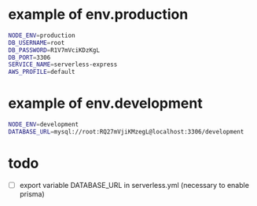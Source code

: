 # example of env.production
```bash
NODE_ENV=production
DB_USERNAME=root
DB_PASSWORD=R1V7mVciKDzKgL
DB_PORT=3306
SERVICE_NAME=serverless-express
AWS_PROFILE=default
```

# example of env.development
```bash
NODE_ENV=development
DATABASE_URL=mysql://root:RQ27mVjiKMzegL@localhost:3306/development
```

# todo
- [  ] export variable DATABASE_URL in serverless.yml (necessary to enable prisma)